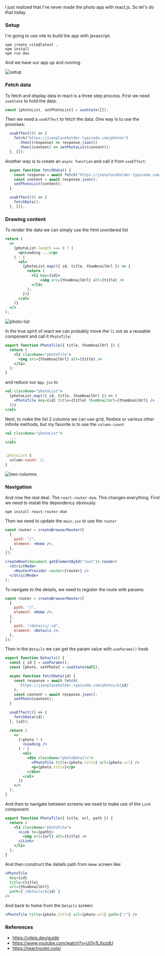 I just realized that I've never made the photo app with react.js. So let's do that today.

### Setup
I'm going to use vite to build the app with javascript.

```
npm create vite@latest .
npm install
npm run dev
```

And we have our app up and running. 

![setup](01-setup.png)

### Fetch data
To fetch and display data in react is a three step process. First we need `useState` to hold the data:

```js
const [photoList, setPhotoList] = useState([]);
```

Then we need a `useEffect` to fetch the data. One way is to use the promises:

```js
  useEffect(() => {
    fetch("https://jsonplaceholder.typicode.com/photos")
      .then((response) => response.json())
      .then((content) => setPhotoList(content));
  }, []);
```

Another way is to create an `async function` and call it from `useEffect`:

```js
  async function fetchData() {
    const response = await fetch("https://jsonplaceholder.typicode.com/photos");
    const content = await response.json();
    setPhotoList(content);
  }

  useEffect(() => {
    fetchData();
  }, []);
```

### Drawing content
To render the data we can simply use the html unordered list

```jsx
return (
  <>
    {photoList.length === 0 ? (
      <p>Loading ...</p>
    ) : (
      <ul>
        {photoList.map(({ id, title, thumbnailUrl }) => {
          return (
            <li key={id}>
                <img src={thumbnailUrl} alt={title} />
            </li>
          );
        })}
      </ul>
    )}
  </>
);
```

![photo-list](02-photo-list.png)

In the true spirit of react we can probably move the `li` out as a reusable component and call it `PhotoTile`:

```jsx
export function PhotoTile({ title, thumbnailUrl }) {
  return (
    <li className="photoTile">
      <img src={thumbnailUrl} alt={title} />
    </li>
  );
}
```

and reduce our `App.jsx` to

```jsx
<ul className="photoList">
  {photoList.map(({ id, title, thumbnailUrl }) => (
    <PhotoTile key={id} title={title} thumbnailUrl={thumbnailUrl} />
  ))}
</ul>
```

Next, to make the list 2 columns we can use grid, flexbox or various other infinite methods, but my favorite is to use the `column-count`

```jsx
<ul className="photoList"> 
  ...
</ul>


.photoList {
  column-count: 2;
}
```

![two-columns](03-two-columns.png)


### Navigation 
And now the real deal. The `react-router-dom`. This changes everything. First we need to install the dependency obviously.

```
npm install react-router-dom
```

Then we need to update the `main.jsx` to use the `router`

```jsx
const router = createBrowserRouter([
  {
    path: "/",
    element: <Home />,
  },
]);

createRoot(document.getElementById("root")).render(
  <StrictMode>
    <RouterProvider router={router} />
  </StrictMode>
);
```

To navigate to the details, we need to register the route with params:

```jsx
const router = createBrowserRouter([
  {
    path: "/",
    element: <Home />,
  },
  {
    path: "/details/:id",
    element: <Details />,
  },
]);
```

Then in the `Details` we can get the param value with `useParams()` hook

```jsx
export function Details() {
  const { id } = useParams();
  const [photo, setPhoto] = useState(null);

  async function fetchData(id) {
    const response = await fetch(
      `https://jsonplaceholder.typicode.com/photos/${id}`
    );
    const content = await response.json();
    setPhoto(content);
  }

  useEffect(() => {
    fetchData(id);
  }, [id]);

  return (
    <>
      {!photo ? (
        <Loading />
      ) : (
        <ul>
          <div className="photoDetails">
            <PhotoTile title={photo.title} url={photo.url} />
            <p>{photo.title}</p>
          </div>
        </ul>
      )}
    </>
  );
}
```

And then to navigate between screens we need to make use of the `Link` component:

```jsx
export function PhotoTile({ title, url, path }) {
  return (
    <li className="photoTile">
      <Link to={path}>
        <img src={url} alt={title} />
      </Link>
    </li>
  );
}
```

And then construct the details path from `Home` screen like:

```jsx
<PhotoTile
  key={id}
  title={title}
  url={thumbnailUrl}
  path={`/details/${id}`}
/>
```

And back to home from the `Details` screen:

```jsx
<PhotoTile title={photo.title} url={photo.url} path={"/"} />
```

### References
- https://vitejs.dev/guide
- https://www.youtube.com/watch?v=Ul3y1LXxzdU
- https://reactrouter.com/